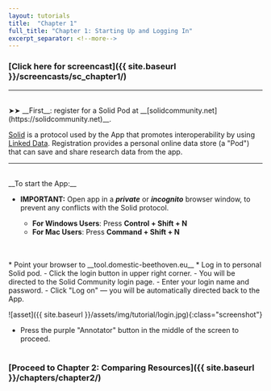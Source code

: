 ```yaml
---
layout: tutorials
title:  "Chapter 1"
full_title: "Chapter 1: Starting Up and Logging In"
excerpt_separator: <!--more-->
---
```

### __[Click here for screencast]({{ site.baseurl }}/screencasts/sc_chapter1/)__
---
<br>
 ➤➤ __First__: register for a Solid Pod at __[solidcommunity.net](https://solidcommunity.net)__.


 [Solid](https://solidproject.org/about) is a protocol used by the App that promotes interoperability by using [Linked Data](https://en.wikipedia.org/wiki/Linked_data). Registration provides a personal online data store (a "Pod") that can save and share research data from the app.

___
<br>
__To start the App:__

* __IMPORTANT:__ Open app in a ***private*** or ***incognito*** browser window, to prevent any conflicts with the Solid protocol.

    - **For Windows Users**: Press **Control + Shift + N**
    - **For Mac Users**: Press **Command + Shift + N**
<br>
<br>
* Point your browser to __tool.domestic-beethoven.eu__
* Log in to personal Solid pod.
    - Click the login button in upper right corner.
    - You will be directed to the Solid Community login page.
    - Enter your login name and password.
    - Click "Log on" — you will be automatically directed back to the App.

![asset]({{ site.baseurl }}/assets/img/tutorial/login.jpg){:class="screenshot"}



* Press the purple "Annotator" button in the middle of the screen to proceed.
<br><br>

### __[Proceed to Chapter 2: Comparing Resources]({{ site.baseurl }}/chapters/chapter2/)__
<!-- Here is the tutorial with screenshots -->
